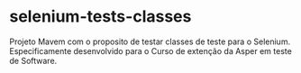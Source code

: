 # selenium-tests-classes
Projeto Mavem com o proposito de testar classes de teste para o Selenium.
Especificamente desenvolvido para o Curso de extenção da Asper em teste de Software.
